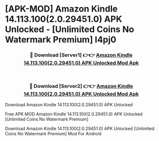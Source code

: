 # [APK-MOD] Amazon Kindle 14.113.100(2.0.29451.0) APK Unlocked - [Unlimited Coins No Watermark Premium] l4pj0



<div align="center">
<h3>🔴 Download [Server1] 👉👉 <a href="https://momento.my/?title=Amazon_Kindle_14.113.100(2.0.29451.0)_APK_Unlocked">Amazon Kindle 14.113.100(2.0.29451.0) APK Unlocked Mod Apk</a></h3><br>

<h3>🔴 Download [Server2] 👉👉 <a href="https://momento.my/?title=Amazon_Kindle_14.113.100(2.0.29451.0)_APK_Unlocked">Amazon Kindle 14.113.100(2.0.29451.0) APK Unlocked Mod Apk</a></h3>
</div>



Download Amazon Kindle 14.113.100(2.0.29451.0) APK Unlocked 

Free APK MOD Amazon Kindle 14.113.100(2.0.29451.0) APK Unlocked [Unlimited Coins No Watermark Premium]

Download Amazon Kindle 14.113.100(2.0.29451.0) APK Unlocked [Unlimited Coins No Watermark Premium] Mod For Android
